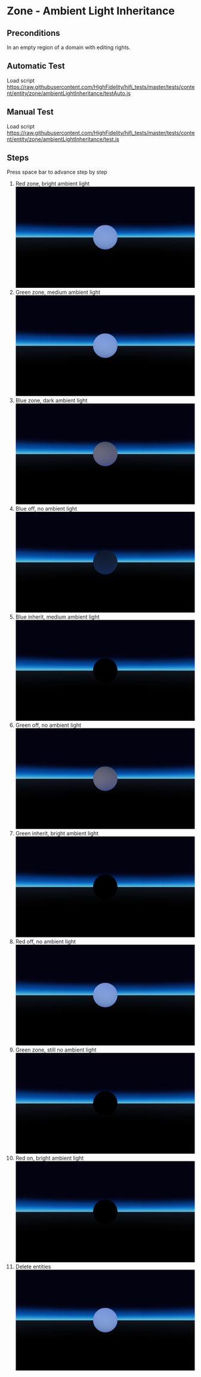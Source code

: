 # Zone - Ambient Light Inheritance
## Preconditions
In an empty region of a domain with editing rights.

## Automatic Test
Load script <https://raw.githubusercontent.com/HighFidelity/hifi_tests/master/tests/content/entity/zone/ambientLightInheritance/testAuto.js>

## Manual Test
Load script <https://raw.githubusercontent.com/HighFidelity/hifi_tests/master/tests/content/entity/zone/ambientLightInheritance/test.js>

## Steps
Press space bar to advance step by step

1. Red zone, bright ambient light
![](./ExpectedImage_00000.png)
2. Green zone, medium ambient light
![](./ExpectedImage_00001.png)
3. Blue zone, dark ambient light
![](./ExpectedImage_00002.png)
4. Blue off,  no ambient light
![](./ExpectedImage_00003.png)
5. Blue inherit, medium ambient light
![](./ExpectedImage_00004.png)
6. Green off,  no ambient light
![](./ExpectedImage_00005.png)
7. Green inherit, bright ambient light
![](./ExpectedImage_00006.png)
8. Red off,  no ambient light
![](./ExpectedImage_00007.png)
9. Green zone, still no ambient light
![](./ExpectedImage_00008.png)
10. Red on, bright ambient light
![](./ExpectedImage_00009.png)
11. Delete entities
![](./ExpectedImage_00010.png)
